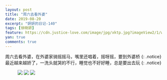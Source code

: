 ```yaml
---
layout: post
title: "周六去看外婆"
date: 2019-08-20
excerpt: "妍妍的日记-140"
tags: [徐晓妍]
feature: https://cdn.justice-love.com/image/jpg/xktp.jpg?imageView2/1/w/1200/h/500
yan: true
comments: true
---
```

周六去看外婆，在外婆家骑摇摇马，嘴里还唱着，摇呀摇，要到外婆桥
{: .notice}
最近越来越娇了，一洗头就哭的不行，睡觉也不好好睡，总是要出去玩
{: .notice}
<figure>
    <img src="{{ site.staticUrl }}/yanyan/image/waipojiayaoyaoma3.jpg?imageMogr2/auto-orient" />
    <img src="{{ site.staticUrl }}/yanyan/image/waipojiayaoyaoma5.jpg?imageMogr2/auto-orient" />
    <img src="{{ site.staticUrl }}/yanyan/image/waipojiayaoyaoma6.jpg?imageMogr2/auto-orient" />
</figure>
